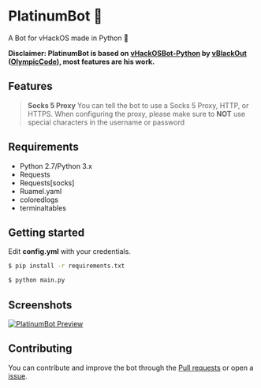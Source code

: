 # PlatinumBot 🤖

A Bot for vHackOS made in Python 🐍

**Disclaimer: PlatinumBot is based on [vHackOSBot-Python](https://github.com/OlympicCode/vHackOSBot-Python) by [vBlackOut](https://github.com/vblackout) ([OlympicCode](https://olympiccode.net)), most features are his work.**

## Features

> **Socks 5 Proxy**
You can tell the bot to use a Socks 5 Proxy, HTTP, or HTTPS.
When configuring the proxy, please make sure to **NOT** use special characters in the username or password

## Requirements

* Python 2.7/Python 3.x
* Requests
* Requests[socks]
* Ruamel.yaml
* coloredlogs
* terminaltables

## Getting started

Edit **config.yml** with your credentials.
```bash
$ pip install -r requirements.txt

$ python main.py
```
## Screenshots

[![PlatinumBot Preview](http://dl.atvg-studios.at/_images_png/PlatinumBot.png)](https://gitlab.atvg-studios.at/root/PlatinumBot)

## Contributing

You can contribute and improve the bot through the [Pull requests](https://gitlab.atvg-studios.at/root/PlatinumBot/merge_requests/new) or open a [issue](https://gitlab.atvg-studios.at/root/PlatinumBot/issues/new).
